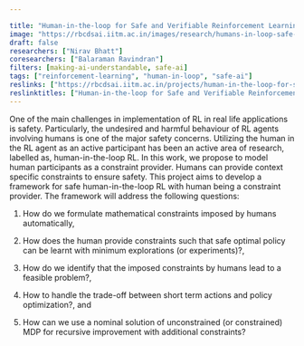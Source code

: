 ```yaml
---

title: "Human-in-the-loop for Safe and Verifiable Reinforcement Learning"
image: "https://rbcdsai.iitm.ac.in/images/research/humans-in-loop-safe-ai.jpg"
draft: false
researchers: ["Nirav Bhatt"]
coresearchers: ["Balaraman Ravindran"]
filters: [making-ai-understandable, safe-ai]
tags: ["reinforcement-learning", "human-in-loop", "safe-ai"]
reslinks: ["https://rbcdsai.iitm.ac.in/projects/human-in-the-loop-for-safe-and-verifiable-reinforcement-learning/", https://ieeexplore.ieee.org/abstract/document/10442899/]
reslinktitles: ["Human-in-the-loop for Safe and Verifiable Reinforcement Learning: RBCDSAI", "Human-in-the-loop for Safe and Verifiable Reinforcement Learning: IEEE Xplore"]
---
```


One of the main challenges in implementation of RL in real life applications is safety. Particularly, the undesired and harmful behaviour of RL agents involving humans is one of the major safety concerns. Utilizing the human in the RL agent as an active participant has been an active area of research, labelled as, human-in-the-loop RL. In this work, we propose to model human participants as a constraint provider. Humans can provide context specific constraints to ensure safety. This project aims to develop a framework for safe human-in-the-loop RL with human being a constraint provider. The framework will address the following questions:

1. How do we formulate mathematical constraints imposed by humans automatically, 

2. How does the human provide constraints such that safe optimal policy can be learnt with minimum explorations (or experiments)?, 

3. How do we identify that the imposed constraints by humans lead to a feasible problem?, 

4. How to handle the trade-off between short term actions and policy optimization?, and 

5. How can we use a nominal solution of unconstrained (or constrained) MDP for recursive improvement with additional constraints?